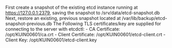 First create a snapshot of the existing etcd instance running at https://127.0.0.1:2379, saving the snapshot to /srv/data/etcd-snapshot.db Next, restore an existing, previous snapshot located at /var/lib/backup/etcd-snapshot-previous.db The Following TLS certificates/key are supplied for connecting to the server with etcdctl: - CA Certificate: /opt/KUIN00601/ca.crt - Client Certificate: /opt/KUIN00601/etcd-client.crt - Client Key: /opt/KUIN00601/etcd-client.key
